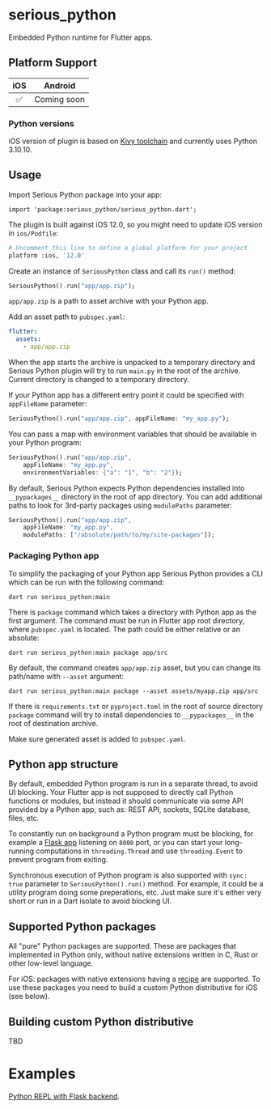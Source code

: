 # serious_python

Embedded Python runtime for Flutter apps.

## Platform Support

| iOS     |   Android   |
| :-----: | :----------: |
|   ✅    |  Coming soon |

### Python versions

iOS version of plugin is based on [Kivy toolchain](https://github.com/kivy/kivy-ios) and currently uses Python 3.10.10.

## Usage

Import Serious Python package into your app:

`import 'package:serious_python/serious_python.dart';`

The plugin is built against iOS 12.0, so you might need to update iOS version in `ios/Podfile`:

```bash
# Uncomment this line to define a global platform for your project
platform :ios, '12.0'
```

Create an instance of `SeriousPython` class and call its `run()` method:

```dart
SeriousPython().run("app/app.zip");
```

`app/app.zip` is a path to asset archive with your Python app.

Add an asset path to `pubspec.yaml`:

```yaml
flutter:
  assets:
    - app/app.zip
```

When the app starts the archive is unpacked to a temporary directory and Serious Python plugin will try to run `main.py` in the root of the archive. Current directory is changed to a temporary directory.

If your Python app has a different entry point it could be specified with `appFileName` parameter:

```dart
SeriousPython().run("app/app.zip", appFileName: "my_app.py");
```

You can pass a map with environment variables that should be available in your Python program:

```dart
SeriousPython().run("app/app.zip",
    appFileName: "my_app.py",
    environmentVariables: {"a": "1", "b": "2"});
```

By default, Serious Python expects Python dependencies installed into `__pypackages__` directory in the root of app directory. You can add additional paths to look for 3rd-party packages using `modulePaths` parameter:

```dart
SeriousPython().run("app/app.zip",
    appFileName: "my_app.py",
    modulePaths: ["/absolute/path/to/my/site-packages"]);
```

### Packaging Python app

To simplify the packaging of your Python app Serious Python provides a CLI which can be run with the following command:

```
dart run serious_python:main
```

There is `package` command which takes a directory with Python app as the first argument. The command must be run in Flutter app root directory, where `pubspec.yaml` is located. The path could be either relative or an absolute:

```
dart run serious_python:main package app/src
```

By default, the command creates `app/app.zip` asset, but you can change its path/name with `--asset` argument:

```
dart run serious_python:main package --asset assets/myapp.zip app/src
```

If there is `requirements.txt` or `pyproject.toml` in the root of source directory `package` command will try to install dependencies to `__pypackages__` in the root of destination archive.

Make sure generated asset is added to `pubspec.yaml`.

## Python app structure

By default, embedded Python program is run in a separate thread, to avoid UI blocking. Your Flutter app is not supposed to directly call Python functions or modules, but instead it should communicate via some API provided by a Python app, such as: REST API, sockets, SQLite database, files, etc.

To constantly run on background a Python program must be blocking, for example a [Flask app](examples/flask_example) listening on `8000` port, or you can start your long-running computations in `threading.Thread` and use `threading.Event` to prevent program from exiting.

Synchronous execution of Python program is also supported with `sync: true` parameter to `SeriousPython().run()` method. For example, it could be a utility program doing some preperations, etc. Just make sure it's either very short or run in a Dart isolate to avoid blocking UI.

## Supported Python packages

All "pure" Python packages are supported. These are packages that implemented in Python only, without native extensions written in C, Rust or other low-level language.

For iOS: packages with native extensions having a [recipe](https://github.com/kivy/kivy-ios/tree/master/kivy_ios/recipes) are supported. To use these packages you need to build a custom Python distributive for iOS (see below).

## Building custom Python distributive

TBD

# Examples

[Python REPL with Flask backend](examples/flask_example).